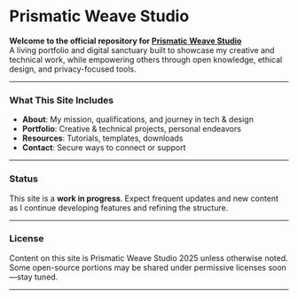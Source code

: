 # Prismatic Weave Studio

**Welcome to the official repository for [Prismatic Weave Studio](https://prismaticweave.studio)**  
A living portfolio and digital sanctuary built to showcase my creative and technical work, while empowering others through open knowledge, ethical design, and privacy-focused tools.

---

### What This Site Includes

- **About**: My mission, qualifications, and journey in tech & design  
- **Portfolio**: Creative & technical projects, personal endeavors  
- **Resources**: Tutorials, templates, downloads  
- **Contact**: Secure ways to connect or support

---

### Status

This site is a **work in progress**. Expect frequent updates and new content as I continue developing features and refining the structure.

---

### License

Content on this site is Prismatic Weave Studio 2025 unless otherwise noted. Some open-source portions may be shared under permissive licenses soon—stay tuned.

---
